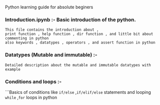 Python learning guide for absolute beginers

### Introduction.ipynb :- Basic introduction of the python.
	This file contains the introduction about ,
	print function , help function , dir function , and little bit about commenting in python
	also keywords , datatypes , operators , and assert function in python

### Datatypes (Mutable and immutable) :- 
	Detailed description about the mutable and immutable datatypes with example


### Conditions and loops :- 
```Basics of conditions like `if/else` ,`if/elif/else` statements and looping `while` ,`for` 
loops in python
```